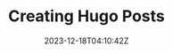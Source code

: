---
title: "Creating Hugo Posts"
date: 2023-12-18T04:10:42Z
tags: ["Hugo","Posts","New"]
featured_image: '/posts/images/Hugo_NewPosts/Update.png'
draft: false
---